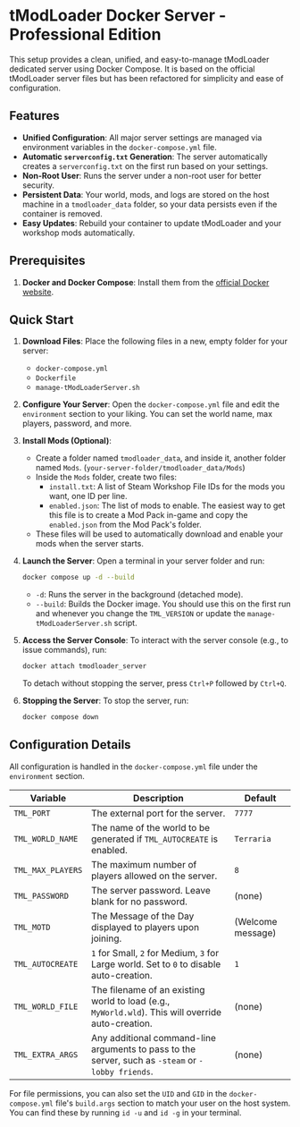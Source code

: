 # tModLoader Docker Server - Professional Edition

This setup provides a clean, unified, and easy-to-manage tModLoader dedicated server using Docker Compose. It is based on the official tModLoader server files but has been refactored for simplicity and ease of configuration.

## Features

-   **Unified Configuration**: All major server settings are managed via environment variables in the `docker-compose.yml` file.
-   **Automatic `serverconfig.txt` Generation**: The server automatically creates a `serverconfig.txt` on the first run based on your settings.
-   **Non-Root User**: Runs the server under a non-root user for better security.
-   **Persistent Data**: Your world, mods, and logs are stored on the host machine in a `tmodloader_data` folder, so your data persists even if the container is removed.
-   **Easy Updates**: Rebuild your container to update tModLoader and your workshop mods automatically.

## Prerequisites

1.  **Docker and Docker Compose**: Install them from the [official Docker website](https://docs.docker.com/engine/install/).

## Quick Start

1.  **Download Files**:
    Place the following files in a new, empty folder for your server:
    -   `docker-compose.yml`
    -   `Dockerfile`
    -   `manage-tModLoaderServer.sh`

2.  **Configure Your Server**:
    Open the `docker-compose.yml` file and edit the `environment` section to your liking. You can set the world name, max players, password, and more.

3.  **Install Mods (Optional)**:
    -   Create a folder named `tmodloader_data`, and inside it, another folder named `Mods`. (`your-server-folder/tmodloader_data/Mods`)
    -   Inside the `Mods` folder, create two files:
        -   `install.txt`: A list of Steam Workshop File IDs for the mods you want, one ID per line.
        -   `enabled.json`: The list of mods to enable. The easiest way to get this file is to create a Mod Pack in-game and copy the `enabled.json` from the Mod Pack's folder.
    -   These files will be used to automatically download and enable your mods when the server starts.

4.  **Launch the Server**:
    Open a terminal in your server folder and run:
    ```bash
    docker compose up -d --build
    ```
    -   `-d`: Runs the server in the background (detached mode).
    -   `--build`: Builds the Docker image. You should use this on the first run and whenever you change the `TML_VERSION` or update the `manage-tModLoaderServer.sh` script.

5.  **Access the Server Console**:
    To interact with the server console (e.g., to issue commands), run:
    ```bash
    docker attach tmodloader_server
    ```
    To detach without stopping the server, press `Ctrl+P` followed by `Ctrl+Q`.

6.  **Stopping the Server**:
    To stop the server, run:
    ```bash
    docker compose down
    ```

## Configuration Details

All configuration is handled in the `docker-compose.yml` file under the `environment` section.

| Variable              | Description                                                                                                   | Default          |
| --------------------- | ------------------------------------------------------------------------------------------------------------- | ---------------- |
| `TML_PORT`            | The external port for the server.                                                                             | `7777`           |
| `TML_WORLD_NAME`      | The name of the world to be generated if `TML_AUTOCREATE` is enabled.                                           | `Terraria`       |
| `TML_MAX_PLAYERS`     | The maximum number of players allowed on the server.                                                          | `8`              |
| `TML_PASSWORD`        | The server password. Leave blank for no password.                                                             | (none)           |
| `TML_MOTD`            | The Message of the Day displayed to players upon joining.                                                     | (Welcome message) |
| `TML_AUTOCREATE`      | `1` for Small, `2` for Medium, `3` for Large world. Set to `0` to disable auto-creation.                      | `1`              |
| `TML_WORLD_FILE`      | The filename of an existing world to load (e.g., `MyWorld.wld`). This will override auto-creation.             | (none)           |
| `TML_EXTRA_ARGS`      | Any additional command-line arguments to pass to the server, such as `-steam` or `-lobby friends`.            | (none)           |

For file permissions, you can also set the `UID` and `GID` in the `docker-compose.yml` file's `build.args` section to match your user on the host system. You can find these by running `id -u` and `id -g` in your terminal.